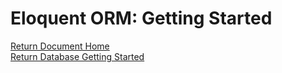 # Eloquent ORM: Getting Started

[Return Document Home](https://github.com/Internaltide/Laradep/blob/master/README.md)<br/>
[Return Database Getting Started](https://github.com/Internaltide/Laradep/blob/master/laratopics/GettingDatabaseStart.md)
